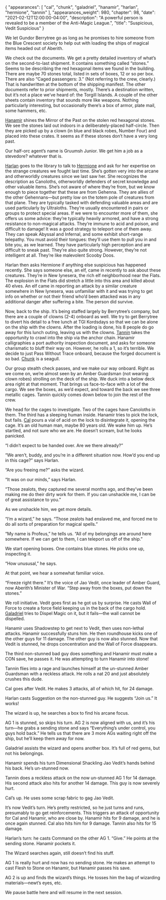 {
    "appearances": [
        "cal",
        "chunk",
        "galadriel",
        "hanamir",
        "harlan",
        "hermione",
        "tannin"
    ],
    "appearances_weight": 980,
    "chapter": 98,
    "date": "2021-02-12T12:00:00-04:00",
    "description": "A powerful person is revealed to be a member of the Anti-Magic League.",
    "title": "Suspicious, Vedit Suspicious"
}

We let Gundor Berrytree go as long as he promises to hire someone from the Blue Crescent society to help out with loading the ships of magical items headed out of Aberith. 

We check out the documents. We get a pretty detailed inventory of what’s on the second-to-last shipment. It contains something called “stones.” Seems to be describing the red hexagonal items we found in the building. There are maybe 70 stones total, listed in sets of boxes, 12 or so per box. There are also “Caged passengers: 3.” (Not referring to the crew, clearly.) That is handwritten at the bottom of the shipping manifest. The other documents refer to prior shipments, mostly. There’s a destination written, but it’s not a place we’ve heard of: the Torgill Islands. A couple of the other sheets contain inventory that sounds more like weapons. Nothing particularly interesting, but occasionally there’s a box of armor, plate mail, some hammers, etc. 

[Hanamir](/characters/hanamir/) shines the Mirror of the Past on the stolen red hexagonal stones. We see the stones laid out indoors in a deliberately-placed half-circle. Then they are picked up by a clown (in blue and black robes, Number Four) and placed into these crates. It seems as if these stones don’t have a very long past.

Our half-orc agent’s name is Gruumsh Junior. We get him a job as a stevedore? whatever that is.

[Harlan](/characters/harlan/) goes to the library to talk to [Hermione](/characters/hermione/) and ask for her expertise on the strange creatures we fought last time. She’s gotten very into the arcane and otherworldly creatures since we last saw her. She recognizes the description as Canoloths, otherworldly defenders of secret knowledge and other valuable items. She’s not aware of where they’re from, but we know enough to piece together that these are from Gehenna. They are allies of the other Gehennans—but pretty low on the totem pole of creatures from that plane. They are typically tasked with defending valuable areas and are used particularly by Ultraloths. They’re usually encountered in pairs or groups to protect special areas. If we were to encounter more of them, she offers us some advice: they’re typically heavily armored, and have a strong resistance to non-magical attacks. They’re immune to acid and poison, and difficult to damage! It was a good strategy to teleport one of them away.  They can speak Abyssal and Infernal, and some exhibit short-range telepathy. You must avoid their tongues: they’ll use them to pull you in and bite you, as we learned. They have particularly high perception and are difficult to sneak past. They’re also quite strong. However, they’re not intelligent at all. They’re like malevolent Scooby Doos. 

Harlan then asks Hermione if anything else suspicious has happened recently. She says someone else, an elf, came in recently to ask about these creatures. They’re in New Iynesera, the rich elf neighborhood near the Flats. The explosion in the Flats did stretch a little into this area and killed about 40 elves. An elf came in reporting an attack by a similar creature somewhere in New Iynesera, was unfamiliar with it and was trying to get info on whether or not their friend who’d been attacked was in any additional danger after suffering a bite. The person did survive. 

Now, back to the ship. It’s being staffed largely by Berrytree’s company, but there are a couple of clowns (2-4) onboard as well. We try to get Berrytree to divert his detail to a free lunch at TGI Kordsdays so that we can be alone on the ship with the clowns. After the loading is done, his 8 people do go away for this lunch outing, leaving us with the clowns. [Tannin](/characters/tannin/) takes the opportunity to crawl into the ship via the anchor chain. Hanamir calligraphies a port authority inspection document, and asks for someone charismatic to bluff their way on. However, he rolls a 1, so it’s terrible. We decide to just Pass Without Trace onboard, because the forged document is so bad. [Chunk](/characters/chunk/) is a seagull. 

Our group stealth check passes, and we make our way onboard. Right as we come on, we’re almost seen by an Amber Guardsman (not wearing clown robes) strolling on the deck of the ship. We duck into a below deck area right at that moment. That brings us face-to-face with a lot of the cargo. We see the boxes, as we’d expect, and toward the back we see three metallic cages. Tannin quickly comes down below to join the rest of the crew.

We head for the cages to investigate. Two of the cages have Canoloths in them. The third has a sleeping human inside. Hanamir tries to pick the lock, but fails. [Cal](/characters/cal/) pours a vial of acid on the lock to disintegrate it, opening the cage. It’s an old human man, maybe 80 years old. We wake him up. He’s startled, and not sure who we are. He doesn’t scream, but he looks panicked. 

“I didn’t expect to be handed over. Are we there already?” 

“We aren’t, buddy, and you’re in a different situation now. How’d you end up in this cage?” says Harlan.

“Are you freeing me?” asks the wizard.

“It was on our minds,” says Harlan. 

“Those zealots, they captured me several months ago, and they’ve been making me do their dirty work for them. If you can unshackle me, I can be of great assistance to you.”

As we unshackle him, we get more details.

“I’m a wizard,” he says. “Those zealots had enslaved me, and forced me to do all sorts of preparation for magical spells.”

“My name is Profeus,” he tells us. “All of my belongings are around here somewhere. If we can get to them, I can teleport us off of the ship.”

We start opening boxes. One contains blue stones. He picks one up, inspecting it. 

“How unususal,” he says. 

At that point, we hear a somewhat familiar voice.

“Freeze right there.” It’s the voice of Jao Vedit, once leader of Amber Guard, now Aberith’s Minister of War. “Step away from the boxes, put down the stones.” 

We roll initiative. Vedit goes first as he got us by surprise. He casts Wall of Force to create a force field keeping us in the back of the cargo hold. [Galadriel](/characters/galadriel/) tries to Dispel Magic on it, but it fails—the wall cannot be dispelled. 

Hanamir uses Shadowstep to get next to Vedit, then uses non-lethal attacks. Hanamir successfully stuns him. He then roundhouse kicks one of the other guys for 11 damage. The other guy is now also stunned. Now that Vedit is stunned, he drops concentration and the Wall of Force disappears. 

The third non-stunned bad guy does something and Hanamir must make a CON save, he passes it. He was attempting to turn Hanamir into stone! 

Tannin flies into a rage and launches himself at the un-stunned Amber Guardsman with a reckless attack. He rolls a nat 20 and just absolutely crushes this dude.

Cal goes after Vedit. He makes 3 attacks, all of which hit, for 24 damage.

Harlan casts Suggestion on the non-stunned guy. He suggests “Join us.”  It works!

The wizard is up, he searches a box to find his arcane focus. 

AG 1 is stunned, so skips his turn. AG 2 is now aligned with us, and it’s his turn—he grabs a sending stone and says “Everything’s under control, you guys hold back.” He tells us that there are 3 more AGs waiting right off the ship, but he’ll keep them away for now. 

Galadriel assists the wizard and opens another box. It’s full of red gems, but not his belongings.

Hanamir spends his turn Dimensional Shackling Jao Vedit’s hands behind his back. He’s un-stunned now.

Tannin does a reckless attack on the now un-stunned AG 1 for 14 damage. His second attack also hits for another 14 damage. This guy is now severely hurt.

Cal’s up. He uses some scrap fabric to gag Jao Vedit. 

It’s now Vedit’s turn. He’s pretty restricted, so he just turns and runs, presumably to go get reinforcements. This triggers an attack of opportunity for Cal and Hanamir, who are close by. Hanamir hits for 9 damage, and he is once again stunned. Cal also hits him for 9 damage. Tannin also hits for 15 damage. 

Harlan’s turn: he casts Command on the other AG 1. “Give.” He points at the sending stone. Hanamir pockets it. 

The Wizard searches again, still doesn’t find his stuff. 

AG 1 is really hurt and now has no sending stone. He makes an attempt to cast Flesh to Stone on Hanamir, but Hanamir passes his save. 

AG 2 is up and finds the wizard’s things. He tosses him the bag of wizarding materials—newt’s eyes, etc. 

We pause battle here and will resume in the next session.

